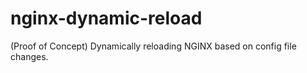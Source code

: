 # nginx-dynamic-reload
(Proof of Concept) Dynamically reloading NGINX based on config file changes.
